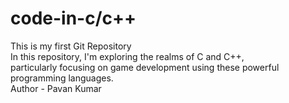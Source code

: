 # code-in-c/c++
This is my first Git Repository
<br>
In this repository, I'm exploring the realms of C and C++,<br>particularly focusing on game development using these powerful programming languages.
<br>
Author - Pavan Kumar
